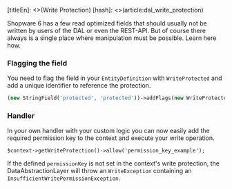[titleEn]: <>(Write Protection)
[hash]: <>(article:dal_write_protection)

Shopware 6 has a few read optimized fields that should usually not be written by users of the DAL or even the REST-API. But of course there always is a single place where manipulation must be possible. Learn here how.

### Flagging the field

You need to flag the field in your `EntityDefinition` with `WriteProtected` and add a unique identifier to reference the protection.

```php
(new StringField('protected', 'protected'))->addFlags(new WriteProtected('permission_key_example'));
```

### Handler

In your own handler with your custom logic you can now easily add the required permission key to the context and execute your write operation.

```
$context->getWriteProtection()->allow('permission_key_example');
```

If the defined `permissionKey` is not set in the context's write protection, the DataAbstractionLayer will throw an `WriteException` containing an `InsufficientWritePermissionException`.

